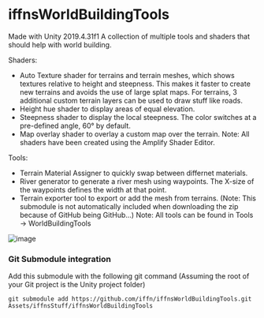 # iffnsWorldBuildingTools
Made with Unity 2019.4.31f1
A collection of multiple tools and shaders that should help with world building.

Shaders:
- Auto Texture shader for terrains and terrain meshes, which shows textures relative to height and steepness. This makes it faster to create new terrains and avoids the use of large splat maps. For terrains, 3 additional custom terrain layers can be used to draw stuff like roads.
- Height hue shader to display areas of equal elevation.
- Steepness shader to display the local steepness. The color switches at a pre-defined angle, 60° by default.
- Map overlay shader to overlay a custom map over the terrain.
Note: All shaders have been created using the Amplify Shader Editor.

Tools:
- Terrain Material Assigner to quickly swap between differnet materials.
- River generator to generate a river mesh using waypoints. The X-size of the waypoints defines the width at that point.
- Terrain exporter tool to export or add the mesh from terrains. (Note: This submodule is not automatically included when downloading the zip because of GitHub being GitHub...)
Note: All tools can be found in Tools -> WorldBuildingTools

![image](https://user-images.githubusercontent.com/18383974/194806904-ce20695c-c70c-4ce0-a1f4-8e93cbc5443c.png)


### Git Submodule integration
Add this submodule with the following git command (Assuming the root of your Git project is the Unity project folder)
```
git submodule add https://github.com/iffn/iffnsWorldBuildingTools.git Assets/iffnsStuff/iffnsWorldBuildingTools
```
